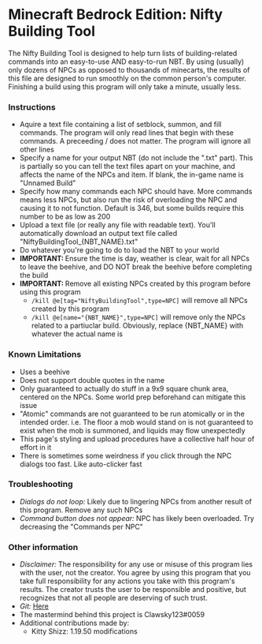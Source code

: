 # Minecraft Bedrock Edition: Nifty Building Tool

The Nifty Building Tool is designed to help turn lists of building-related commands into an easy-to-use AND easy-to-run NBT. By using (usually) only dozens of NPCs as opposed to thousands of minecarts, the results of this file are designed to run smoothly on the common person's computer. Finishing a build using this program will only take a minute, usually less.

<h3>Instructions</h3>
            <ul>
                <li>Aquire a text file containing a list of setblock, summon, and fill commands. The program will only read lines that begin with these commands. A preceeding / does not matter. The program will ignore all other lines</li>
                <li>Specify a name for your output NBT (do not include the ".txt" part). This is partially so you can tell the text files apart on your machine, and affects the name of the NPCs and item. If blank, the in-game name is "Unnamed Build"</li>
                <li>Specify how many commands each NPC should have. More commands means less NPCs, but also run the risk of overloading the NPC and causing it to not function. Default is 346, but some builds require this number to be as low as 200</li>
                <li>Upload a text file (or really any file with readable text). You'll automatically download an output text file called "NiftyBuildingTool_{NBT_NAME}.txt"</li>
                <li>Do whatever you're going to do to load the NBT to your world</li>
                <li><b>IMPORTANT: </b>Ensure the time is day, weather is clear, wait for all NPCs to leave the beehive, and DO NOT break the beehive before completing the build</li>
                <li><b>IMPORTANT: </b>Remove all existing NPCs created by this program before using this program
                    <ul>
                        <li><code>/kill @e[tag="NiftyBuildingTool",type=NPC]</code> will remove all NPCs created by this program</li>
                        <li><code>/kill @e[name="{NBT_NAME}",type=NPC]</code> will remove only the NPCs related to a partiuclar build. Obviously, replace {NBT_NAME} with whatever the actual name is</li>
                    </ul>
                </li>
            </ul>
            <h3>Known Limitations</h3>
            <ul>
                <li>Uses a beehive</li>
                <li>Does not support double quotes in the name</li>
                <li>Only guaranteed to actually do stuff in a 9x9 square chunk area, centered on the NPCs. Some world prep beforehand can mitigate this issue</li>
                <li>"Atomic" commands are not guaranteed to be run atomically or in the intended order. i.e. The floor a mob would stand on is not guaranteed to exist when the mob is summoned, and liquids may flow unexpectedly</li>
                <li>This page's styling and upload procedures have a collective half hour of effort in it</li>
                <li>There is sometimes some weirdness if you click through the NPC dialogs too fast. Like auto-clicker fast</li>
            </ul>
            <h3>Troubleshooting</h3>
            <ul>
                <li><i>Dialogs do not loop: </i>Likely due to lingering NPCs from another result of this program. Remove any such NPCs</li>
                <li><i>Command button does not appear: </i>NPC has likely been overloaded. Try decreasing the "Commands per NPC"</li>
            </ul>
            <h3>Other information</h3>
            <ul>
                <li><i>Disclaimer: </i>The responsibility for any use or misuse of this program lies with the user, not the creator. You agree by using this program that you take full responsibility for any actions you take with this program's results. The creator trusts the user to be responsible and positive, but recognizes that not all people are deserving of such trust.</li>
                <li><i>Git: </i><a target="_blank" rel="noopener noreferrer" href="https://github.com/Brutus314/MCB_NiftyBuildingTool">Here</a></li>
                <li>The mastermind behind this project is Clawsky123#0059</li>
                <li>Additional contributions made by:
                    <ul>
                        <li>Kitty Shizz: 1.19.50 modifications</li>
                    </ul>
                </li>
            </ul>
